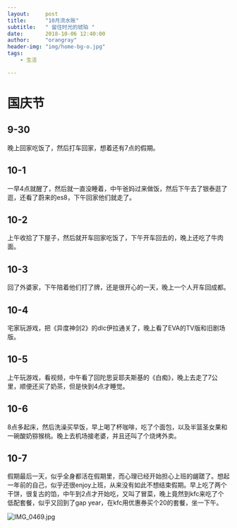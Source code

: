```yaml
---
layout:     post
title:      "10月流水账"
subtitle:   " 留住时光的琥珀 "
date:       2018-10-06 12:40:00
author:     "orangray"
header-img: "img/home-bg-o.jpg"
tags:
    - 生活

---
```


# 国庆节

## 9-30

晚上回家吃饭了，然后打车回家，想着还有7点的假期。

## 10-1

一早4点就醒了，然后就一直没睡着，中午爸妈过来做饭，然后下午去了银泰逛了逛，还看了蔚来的es8，下午回家他们就走了。

## 10-2

上午收拾了下屋子，然后就开车回家吃饭了，下午开车回去的，晚上还吃了牛肉面。

## 10-3

回了外婆家，下午陪着他们打了牌，还是很开心的一天，晚上一个人开车回成都。

## 10-4

宅家玩游戏，把《异度神剑2》的dlc伊拉通关了，晚上看了EVA的TV版和旧剧场版。

## 10-5

上午玩游戏，看视频，中午看了回陀思妥耶夫斯基的《白痴》，晚上去走了7公里，顺便还买了奶茶，但是快到4点才睡觉。

## 10-6

8点多起床，然后洗澡买早饭，早上喝了杯咖啡，吃了个面包，以及半篮圣女果和一碗酸奶猕猴桃。晚上去机场接老婆，并且还叫了个烧烤外卖。

## 10-7

假期最后一天，似乎全身都活在假期里，而心理已经开始担心上班的龌蹉了。想起一年前的自己，似乎还很enjoy上班，从来没有如此不想结束假期。早上吃了两个干饼，很复古的馅，中午到2点才开始吃，又叫了冒菜，晚上竟然到kfc来吃了个低配套餐，似乎又回到了gap year，在kfc用优惠券买个20的套餐，坐一下午。

![IMG_0469.jpg](https://i.loli.net/2018/10/07/5bba00a6e0b33.jpg)

